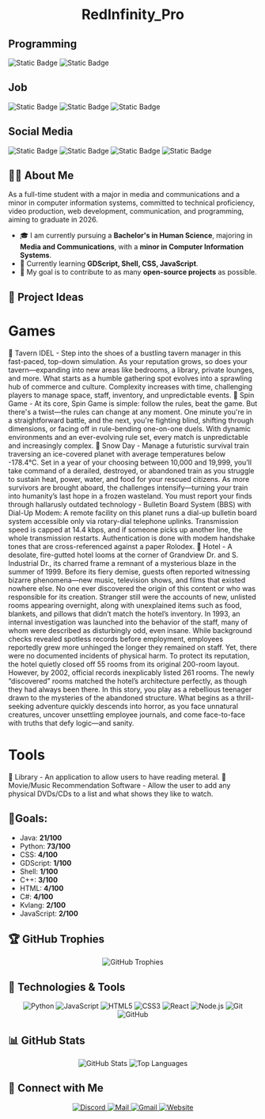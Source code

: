 <h1 align="center">RedInfinity_Pro</h1>

## Programming
<div class="brick-container">
    <div class="brick-row">
        <img alt="Static Badge" src="https://img.shields.io/badge/Github-Follow%20Me-white?style=for-the-badge&logo=github">
        <img alt="Static Badge" src="https://img.shields.io/badge/Stack%20Overflow-Follow%20Me-white?style=for-the-badge&logo=stackoverflow">
    </div>
</div>

## Job
<div class="brick-container">
    <div class="brick-row">
        <img alt="Static Badge" src="https://img.shields.io/badge/Indeed-Resume%20-white?style=for-the-badge&logo=indeed">
        <img alt="Static Badge" src="https://img.shields.io/badge/Monster-Resume%20-white?style=for-the-badge&logo=monster">
        <img alt="Static Badge" src="https://img.shields.io/badge/Linkedin-Resume%20-white?style=for-the-badge&logo=linkedin">
    </div>
</div>

## Social Media
<div class="brick-container">
    <div class="brick-row">
        <img alt="Static Badge" src="https://img.shields.io/badge/Bluesky-Follow%20Me-white?style=for-the-badge&logo=bluesky">
        <img alt="Static Badge" src="https://img.shields.io/badge/Soundcloud-Follow%20Me-white?style=for-the-badge&logo=soundcloud">
        <img alt="Static Badge" src="https://img.shields.io/badge/YouTube-Follow%20Me-white?style=for-the-badge&logo=youtube">
        <img alt="Static Badge" src="https://img.shields.io/badge/Reddit-Follow%20Me-white?style=for-the-badge&logo=reddit">
    </div>
</div>

## 🙋‍♂️ About Me
<p>
  As a full-time student with a major in media and communications and a minor in computer information systems, committed to technical proficiency, video production, web development, communication, and programming, aiming to graduate in 2026.
</p>

- 🎓 I am currently pursuing a **Bachelor's in Human Science**, majoring in **Media and Communications**, with a **minor in Computer Information Systems**.  
- 🌱 Currently learning **GDScript, Shell, CSS, JavaScript**.  
- 🎯 My goal is to contribute to as many **open-source projects** as possible.  

## 📂 Project Ideas

# Games
🔳 Tavern IDEL
    - Step into the shoes of a bustling tavern manager in this fast-paced, top-down simulation. As your reputation grows, so does your tavern—expanding into new areas like bedrooms, a library, private lounges, and more. What starts as a humble gathering spot evolves into a sprawling hub of commerce and culture. Complexity increases with time, challenging players to manage space, staff, inventory, and unpredictable events.
🔳 Spin Game
    - At its core, Spin Game is simple: follow the rules, beat the game. But there's a twist—the rules can change at any moment. One minute you're in a straightforward battle, and the next, you're fighting blind, shifting through dimensions, or facing off in rule-bending one-on-one duels. With dynamic environments and an ever-evolving rule set, every match is unpredictable and increasingly complex.
🔳 Snow Day
    - Manage a futuristic survival train traversing an ice-covered planet with average temperatures below -178.4°C. Set in a year of your choosing between 10,000 and 19,999, you’ll take command of a derailed, destroyed, or abandoned train as you struggle to sustain heat, power, water, and food for your rescued citizens. As more survivors are brought aboard, the challenges intensify—turning your train into humanity’s last hope in a frozen wasteland. You must report your finds through hallarusly outdated technology - Bulletin Board System (BBS) with Dial-Up Modem: A remote facility on this planet runs a dial-up bulletin board system accessible only via rotary-dial telephone uplinks. Transmission speed is capped at 14.4 kbps, and if someone picks up another line, the whole transmission restarts. Authentication is done with modem handshake tones that are cross-referenced against a paper Rolodex.
🔳  Hotel
    - A desolate, fire-gutted hotel looms at the corner of Grandview Dr. and S. Industrial Dr., its charred frame a remnant of a mysterious blaze in the summer of 1999. Before its fiery demise, guests often reported witnessing bizarre phenomena—new music, television shows, and films that existed nowhere else. No one ever discovered the origin of this content or who was responsible for its creation. Stranger still were the accounts of new, unlisted rooms appearing overnight, along with unexplained items such as food, blankets, and pillows that didn’t match the hotel’s inventory. In 1993, an internal investigation was launched into the behavior of the staff, many of whom were described as disturbingly odd, even insane. While background checks revealed spotless records before employment, employees reportedly grew more unhinged the longer they remained on staff. Yet, there were no documented incidents of physical harm. To protect its reputation, the hotel quietly closed off 55 rooms from its original 200-room layout. However, by 2002, official records inexplicably listed 261 rooms. The newly “discovered” rooms matched the hotel’s architecture perfectly, as though they had always been there. In this story, you play as a rebellious teenager drawn to the mysteries of the abandoned structure. What begins as a thrill-seeking adventure quickly descends into horror, as you face unnatural creatures, uncover unsettling employee journals, and come face-to-face with truths that defy logic—and sanity.  

# Tools
🔳 Library
    - An application to allow users to have reading meteral.
🔳 Movie/Music Recommendation Software
    - Allow the user to add any physical DVDs/CDs to a list and what shows they like to watch.

## 🎯Goals:

- Java: **21/100**
- Python: **73/100**
- CSS: **4/100**
- GDScript: **1/100**
- Shell: **1/100**
- C++: **3/100**
- HTML: **4/100**
- C#: **4/100**
- Kvlang: **2/100**
- JavaScript: **2/100**

## 🏆 GitHub Trophies

<p align="center">
  <img src="https://github-profile-trophy.vercel.app/?username=RedInfinityPro&theme=radical" alt="GitHub Trophies">
</p>

## 🚀 Technologies & Tools  
<p align="center">
  <img src="https://img.shields.io/badge/-Python-333333?style=flat&logo=python" alt="Python">
  <img src="https://img.shields.io/badge/-JavaScript-333333?style=flat&logo=javascript" alt="JavaScript">
  <img src="https://img.shields.io/badge/-HTML5-333333?style=flat&logo=html5" alt="HTML5">
  <img src="https://img.shields.io/badge/-CSS3-333333?style=flat&logo=css3" alt="CSS3">
  <img src="https://img.shields.io/badge/-React-333333?style=flat&logo=react" alt="React">
  <img src="https://img.shields.io/badge/-Node.js-333333?style=flat&logo=node.js" alt="Node.js">
  <img src="https://img.shields.io/badge/-Git-333333?style=flat&logo=git" alt="Git">
  <img src="https://img.shields.io/badge/-GitHub-333333?style=flat&logo=github" alt="GitHub">
</p>

## 📊 GitHub Stats

<p align="center">
  <img src="https://github-readme-stats.vercel.app/api?username=RedInfinityPro&show_icons=true&theme=radical" alt="GitHub Stats">
  <img src="https://github-readme-stats.vercel.app/api/top-langs/?username=RedInfinityPro&layout=compact&theme=radical" alt="Top Languages">
</p>

## 🔗 Connect with Me

<p align="center">
    <a href="https://discord.com/channels/RedInfinity_Pro">
        <img src="https://img.shields.io/badge/-Discord-333333?style=flat&logo=discord" alt="Discord">
    </a>
    <a href="mailto:daniel.tower@lander.edu">
        <img src="https://img.shields.io/badge/-Outlook-333333?style=flat&logo=microsoft-outlook" alt="Mail">
    </a>
    <a href="mailto:danieltower101501@gmail.com">
        <img src="https://img.shields.io/badge/-Gmail-333333?style=flat&logo=gmail" alt="Gmail">
    </a>
    <a href="https://danieltower101501.wixsite.com/my-site">
        <img src="https://img.shields.io/badge/-Website-333333?style=flat&logo=google-chrome" alt="Website">
    </a>
</p>
